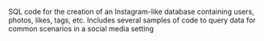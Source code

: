 SQL code for the creation of an Instagram-like database containing users, photos, likes, tags, etc. 
Includes several samples of code to query data for common scenarios in a social media setting
